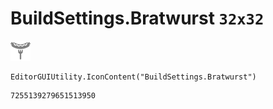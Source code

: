 # BuildSettings.Bratwurst `32x32`
<img src="/img/BuildSettings.Bratwurst.png" width=32 height=32>

``` CSharp
EditorGUIUtility.IconContent("BuildSettings.Bratwurst")
```
```
7255139279651513950
```
